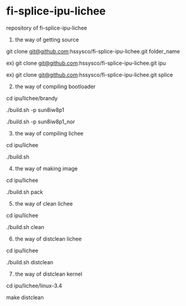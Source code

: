 # fi-splice-ipu-lichee
repository of fi-splice-ipu-lichee

1. the way of getting source

git clone git@github.com:hssysco/fi-splice-ipu-lichee.git folder_name

ex) git clone git@github.com:hssysco/fi-splice-ipu-lichee.git ipu

ex) git clone git@github.com:hssysco/fi-splice-ipu-lichee.git splice

2. the way of compiling bootloader

cd ipu/lichee/brandy

./build.sh -p sun8iw8p1

./build.sh -p sun8iw8p1_nor

3. the way of compiling lichee

cd ipu/lichee

./build.sh 

4. the way of making image

cd ipu/lichee

./build.sh pack

5. the way of clean lichee

cd ipu/lichee

./build.sh clean

6. the way of distclean lichee

cd ipu/lichee

./build.sh distclean

7. the way of distclean kernel

cd ipu/lichee/linux-3.4

make distclean


